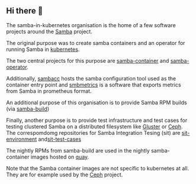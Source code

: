 ## Hi there 👋

The samba-in-kubernetes organisation is the home of a few software projects around the [Samba](https:/samba.org) project. 

The original purpose was to create samba containers and an operator for running Samba in  [kubernetes](https:/kubernetes.io).

The two central projects for this purpose are [samba-container](https:/github.com/samba-in-kubernetes/samba-container)
and [samba-operator](https:/github.com/samba-in-kubernetes/samba-operator).

Additionally, [sambacc](https:/github.com/samba-in-kubernetes/sambacc) hosts the samba configuration tool used as the container entry point
and [smbmetrics](https:github.com/samba-in-kubernetes/smbmetrics) is a software that exports metrics from Samba in prometheus format.

An additional purpose of this organisation is to provide Samba RPM builds (via [samba-build](https:/github.com/samba-in-kubernetes/samba-build))


Finally, another purpose is to provide test infrastructure and test cases for testing clustered Samba on a distributed filesystem like
[Gluster](httpsgluster.org) or [Ceph](https:/ceph.io). The correspomdomg repositories for Samba Integration Tesing (sit) are
[sit-environment](https:/github.com/samba-in-kubernetes/sit-environment)
and[sit-test-cases](https:/github.com/samba-in-kubernetes/sit-test-cases)

The nightly RPMs from samba-build are used in the nightly samba-container images hosted on [quay](https:/quay.io).

Note that  the Samba container images are not specific to kubernetes at all. 
They are for example used by the [Ceph](https:/ceph.io) project. 






<!--

**Here are some ideas to get you started:**

🙋‍♀️ A short introduction - what is your organization all about?
🌈 Contribution guidelines - how can the community get involved?
👩‍💻 Useful resources - where can the community find your docs? Is there anything else the community should know?
🍿 Fun facts - what does your team eat for breakfast?
🧙 Remember, you can do mighty things with the power of [Markdown](https://docs.github.com/github/writing-on-github/getting-started-with-writing-and-formatting-on-github/basic-writing-and-formatting-syntax)
-->
